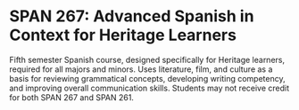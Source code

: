 # SPAN 267: Advanced Spanish in Context for Heritage Learners

Fifth semester Spanish course, designed specifically for Heritage learners, required for all majors and minors. Uses literature, film, and culture as a basis for reviewing grammatical concepts, developing writing competency, and improving overall communication skills. Students may not receive credit for both SPAN 267 and SPAN 261.